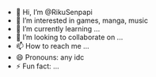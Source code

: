 - 👋 Hi, I’m @RikuSenpapi
- 👀 I’m interested in games, manga, music
- 🌱 I’m currently learning ...
- 💞️ I’m looking to collaborate on ...
- 📫 How to reach me ...
- 😄 Pronouns: any idc
- ⚡ Fun fact: ...

<!---
RikuSenpapi/RikuSenpapi is a ✨ special ✨ repository because its `README.md` (this file) appears on your GitHub profile.
You can click the Preview link to take a look at your changes.
--->
